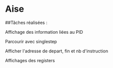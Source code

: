 # Aise

##Tâches réalisées  :

Affichage des information liées au PID

Parcourir avec singlestep

Afficher l'adresse de depart, fin et nb d'instruction

Affichages des registers

